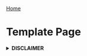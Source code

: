 [Home](/README.md)
# Template Page


<details>
<summary><b>DISCLAIMER</b></summary>
This repository and the resources within it are <b>COMPLETELY UNOFFICIAL</b> and not in any way endorsed
or supported by Framework. Your use of these guides and projects is <b>AT YOUR OWN RISK</b> and 
<b>MAY VOID YOUR WARRANTY.</b> We ask that you do not reach out to Framework support about problems related
to these resources, but you can feel free to reach out to the community maintainers via 
GitHub Discussions or Issues within this repository.
</details>

